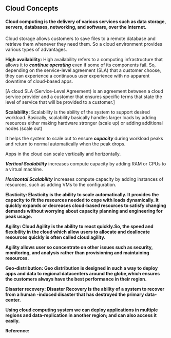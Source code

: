 <h2>Cloud Concepts</h2>

<h4>Cloud computing is the delivery of various services such as data storage, servers, databases, networking, and software, over the Internet.</h4>
Cloud storage allows customers to save files to a remote database and retrieve them whenever they need them. So a cloud environment provides various types of advantages.
 
<b>High availability:</b> High availability refers to a computing infrastructure that allows it to ***continue operating*** even if some of its components fail. So, depending on the service-level agreement (SLA) that a customer choose, they can experience a continuous user experience with no apparent downtime of cloud-based apps.

[A cloud SLA (Service-Level Agreement) is an agreement between a cloud service provider and a customer that ensures specific terms that state the level of service that will be provided to a customer.]

<b>Scalability:</b> Scalability is the ability of the system to support desired workload.
Basically, scalability basically handles larger loads by adding resources either making hardware stronger (scale up) or adding additional nodes (scale out)

It helps the system to scale out to ensure ***capacity*** during workload peaks and return to normal automatically when the peak drops.

Apps in the cloud can scale vertically and horizontally.

***Vertical Scalability*** increases compute capacity by adding RAM or CPUs to a virtual machine.

***Horizontal Scalability*** increases compute capacity by adding instances of resources, such as adding VMs to the configuration.

<b>Elasticity:<b> Elasticity is the ability to scale automatically.
It provides the capacity to fit the resources needed to cope with loads dynamically.
It quickly expands or decreases cloud-based resources to satisfy changing demands without worrying about capacity planning and engineering for peak usage.

<b>Agility:</b> Cloud Agility is the ability to react quickly.So, the speed and flexibility in the cloud which allow users to allocate and deallocate resources quickly is often called cloud agility.

Agility allows user so concentrate on other issues such as security, monitoring, and analysis rather than provisioning and maintaining resources. 

<b>Geo-distribution:<b> Geo distribution is designed in such a way to deploy apps and data to regional datacenters around the globe,which ensures the customers always have the best performance in their region.

Disaster recovery:
Disaster Recovery is the ability of a system to recover from a human -induced disaster that has destroyed the primary data-center. 

Using cloud computing system we can deploy applications in multiple regions and data-replication in another region; and can also access it easily.

Reference: 




